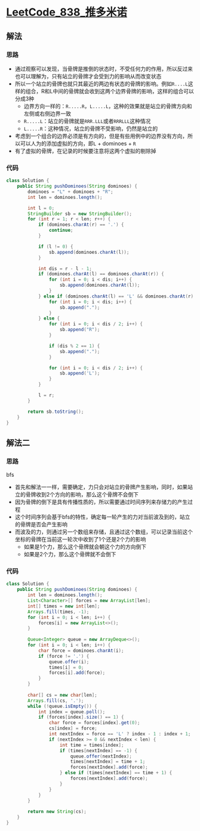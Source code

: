 # [LeetCode_838_推多米诺](https://leetcode-cn.com/problems/push-dominoes/)
## 解法
### 思路
- 通过观察可以发现，当骨牌是推倒的状态时，不受任何力的作用，所以反过来也可以理解为，只有站立的骨牌才会受到力的影响从而改变状态
- 所以一个站立的骨牌也就只其最近的两边有状态的骨牌的影响。例如`R....L`这样的组合，R和L中间的骨牌就会收到这两个边界骨牌的影响，这样的组合可以分成3种
  - 边界方向一样的：`R.....R`，`L.....L`，这种的效果就是站立的骨牌方向和左侧或右侧边界一致
  - `R.....L`：站立的骨牌就是`RRR.LLL`或者`RRRLLL`这种情况
  - `L.....R`：这种情况，站立的骨牌不受影响，仍然是站立的
- 考虑到一个组合的边界必须是有方向的，但是有些用例中的边界没有方向，所以可以人为的添加虚拟的方向，即`L` + dominoes + `R`
- 有了虚拟的骨牌，在记录的时候要注意将这两个虚拟的剔除掉
### 代码
```java
class Solution {
    public String pushDominoes(String dominoes) {
        dominoes = "L" + dominoes + "R";
        int len = dominoes.length();

        int l = 0;
        StringBuilder sb = new StringBuilder();
        for (int r = 1; r < len; r++) {
            if (dominoes.charAt(r) == '.') {
                continue;
            }

            if (l != 0) {
                sb.append(dominoes.charAt(l));
            }

            int dis = r - l - 1;
            if (dominoes.charAt(l) == dominoes.charAt(r)) {
                for (int i = 0; i < dis; i++) {
                    sb.append(dominoes.charAt(l));
                }
            } else if (dominoes.charAt(l) == 'L' && dominoes.charAt(r) == 'R') {
                for (int i = 0; i < dis; i++) {
                    sb.append(".");
                }
            } else {
                for (int i = 0; i < dis / 2; i++) {
                    sb.append("R");
                }

                if (dis % 2 == 1) {
                    sb.append(".");
                }

                for (int i = 0; i < dis / 2; i++) {
                    sb.append('L');
                }
            }

            l = r;
        }

        return sb.toString();
    }
}
```
## 解法二
### 思路
bfs
- 首先和解法一一样，需要确定，力只会对站立的骨牌产生影响，同时，如果站立的骨牌收到2个方向的影响，那么这个骨牌不会倒下
- 因为骨牌的倒下是具有传播性质的，所以需要通过时间序列来存储力的产生过程
- 这个时间序列会基于bfs的特性，确定每一轮产生的力对当前波及到的，站立的骨牌是否会产生影响
- 而波及的力，则通过另一个数组来存储，且通过这个数组，可以记录当前这个坐标的骨牌在当前这一轮次中收到了1个还是2个力的影响
  - 如果是1个力，那么这个骨牌就会朝这个力的方向倒下
  - 如果是2个力，那么这个骨牌就不会倒下
### 代码
```java
class Solution {
    public String pushDominoes(String dominoes) {
        int len = dominoes.length();
        List<Character>[] forces = new ArrayList[len];
        int[] times = new int[len];
        Arrays.fill(times, -1);
        for (int i = 0; i < len; i++) {
            forces[i] = new ArrayList<>();
        }
        
        Queue<Integer> queue = new ArrayDeque<>();
        for (int i = 0; i < len; i++) {
            char force = dominoes.charAt(i);
            if (force != '.') {
                queue.offer(i);
                times[i] = 0;
                forces[i].add(force);
            }
        }
        
        char[] cs = new char[len];
        Arrays.fill(cs, '.');
        while (!queue.isEmpty()) {
            int index = queue.poll();
            if (forces[index].size() == 1) {
                char force = forces[index].get(0);
                cs[index] = force;
                int nextIndex = force == 'L' ? index - 1 : index + 1;
                if (nextIndex >= 0 && nextIndex < len) {
                    int time = times[index];
                    if (times[nextIndex] == -1) {
                        queue.offer(nextIndex);
                        times[nextIndex] = time + 1;
                        forces[nextIndex].add(force);
                    } else if (times[nextIndex] == time + 1) {
                        forces[nextIndex].add(force);
                    }
                }
            }
        }
        
        return new String(cs);
    }
}
```